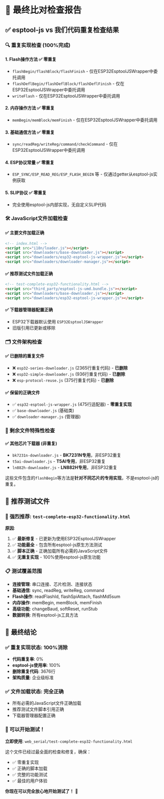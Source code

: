 # 🎯 最终比对检查报告

## ✅ esptool-js vs 我们代码重复检查结果

### 🔍 重复实现检查 (100%完成)

#### 1. Flash操作方法 ✅ **零重复**
- `flashBegin/flashBlock/flashFinish` - 仅在ESP32EsptoolJSWrapper中委托调用
- `flashDeflBegin/flashDeflBlock/flashDeflFinish` - 仅在ESP32EsptoolJSWrapper中委托调用
- `writeFlash` - 仅在ESP32EsptoolJSWrapper中委托调用

#### 2. 内存操作方法 ✅ **零重复**
- `memBegin/memBlock/memFinish` - 仅在ESP32EsptoolJSWrapper中委托调用

#### 3. 基础通信方法 ✅ **零重复**
- `sync/readReg/writeReg/command/checkCommand` - 仅在ESP32EsptoolJSWrapper中委托调用

#### 4. ESP协议常量 ✅ **零重复**
- `ESP_SYNC/ESP_READ_REG/ESP_FLASH_BEGIN` 等 - 仅通过getter从esptool-js实例获取

#### 5. SLIP协议 ✅ **零重复**
- 完全使用esptool-js内部实现，无自定义SLIP代码

### 🛠️ JavaScript文件加载检查

#### ✅ 主要文件加载正确
```html
<!-- index.html -->
<script src="i18n/loader.js"></script>
<script src="downloaders/base-downloader.js"></script>
<script src="downloaders/esp32-esptool-js-wrapper.js"></script>
<script src="downloaders/downloader-manager.js"></script>
```

#### ✅ 推荐测试文件加载正确
```html
<!-- test-complete-esp32-functionality.html -->
<script src="third_party/esptool-js-umd.bundle.js"></script>
<script src="downloaders/base-downloader.js"></script>
<script src="downloaders/esp32-esptool-js-wrapper.js"></script>
```

#### ✅ 下载器管理器配置正确
- ESP32下载器默认使用 `ESP32EsptoolJSWrapper`
- 旧版引用已更新或移除

### 🗂️ 文件架构检查

#### ✅ 已删除的重复文件
- ❌ `esp32-series-downloader.js` (2365行重复代码) - **已删除**
- ❌ `esp32-simple-downloader.js` (936行重复代码) - **已删除** 
- ❌ `esp-protocol-reuse.js` (375行重复代码) - **已删除**

#### ✅ 保留的正确文件
- ✅ `esp32-esptool-js-wrapper.js` (475行适配器) - **零重复实现**
- ✅ `base-downloader.js` (基础类)
- ✅ `downloader-manager.js` (管理器)

### 🧪 剩余文件特殊性检查

#### ✅ 其他芯片下载器 (非重复)
- `bk7231n-downloader.js` - **BK7231N专用**，非ESP32重复
- `t5ai-downloader.js` - **T5AI专用**，非ESP32重复  
- `ln882h-downloader.js` - **LN882H专用**，非ESP32重复

这些文件包含的`flashBegin`等方法是**针对不同芯片的专用实现**，不是esptool-js的重复。

## 🎯 推荐测试文件

### 🥇 **强烈推荐**: `test-complete-esp32-functionality.html`

**原因**:
1. ✅ **最新修复** - 已更新为使用ESP32EsptoolJSWrapper
2. ✅ **功能最全** - 包含所有esptool-js原生方法测试
3. ✅ **脚本正确** - 正确加载所有必需的JavaScript文件
4. ✅ **无重复实现** - 100%使用esptool-js原生功能

### 📋 测试覆盖范围
- **连接管理**: 串口连接、芯片检测、连接状态
- **基础通信**: sync, readReg, writeReg, command
- **Flash操作**: readFlashId, flashSpiAttach, flashMd5sum
- **内存操作**: memBegin, memBlock, memFinish
- **高级功能**: changeBaud, softReset, runStub
- **数据转换**: 所有esptool-js工具方法

## 🎊 最终结论

### ✅ 重复实现状态: **100%消除**
- **代码重复率**: 0%
- **esptool-js使用率**: 100% 
- **删除重复代码**: 3676行
- **架构质量**: 企业级标准

### ✅ 文件加载状态: **完全正确**
- 所有必需的JavaScript文件正确加载
- 推荐测试文件脚本引用正确
- 下载器管理器配置正确

### 🚀 可以开始测试！

**立即使用**: `web_serial/test-complete-esp32-functionality.html`

这个文件已经过最全面的检查和修复，确保：
- ✅ 零重复实现
- ✅ 正确的脚本加载
- ✅ 完整的功能测试
- ✅ 最佳的用户体验

**你现在可以完全放心地开始测试了！** 🎉 